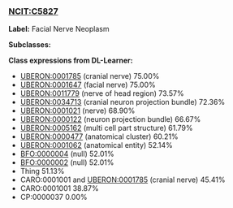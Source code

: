 
### [NCIT:C5827](http://purl.obolibrary.org/obo/NCIT_C5827)
**Label:** Facial Nerve Neoplasm

**Subclasses:** 

**Class expressions from DL-Learner:**

- [UBERON:0001785](http://purl.obolibrary.org/obo/UBERON_0001785) (cranial nerve) 75.00%
- [UBERON:0001647](http://purl.obolibrary.org/obo/UBERON_0001647) (facial nerve) 75.00%
- [UBERON:0011779](http://purl.obolibrary.org/obo/UBERON_0011779) (nerve of head region) 73.57%
- [UBERON:0034713](http://purl.obolibrary.org/obo/UBERON_0034713) (cranial neuron projection bundle) 72.36%
- [UBERON:0001021](http://purl.obolibrary.org/obo/UBERON_0001021) (nerve) 68.90%
- [UBERON:0000122](http://purl.obolibrary.org/obo/UBERON_0000122) (neuron projection bundle) 66.67%
- [UBERON:0005162](http://purl.obolibrary.org/obo/UBERON_0005162) (multi cell part structure) 61.79%
- [UBERON:0000477](http://purl.obolibrary.org/obo/UBERON_0000477) (anatomical cluster) 60.21%
- [UBERON:0001062](http://purl.obolibrary.org/obo/UBERON_0001062) (anatomical entity) 52.14%
- [BFO:0000004](http://purl.obolibrary.org/obo/BFO_0000004) (null) 52.01%
- [BFO:0000002](http://purl.obolibrary.org/obo/BFO_0000002) (null) 52.01%
- Thing 51.13%
- CARO:0001001 and [UBERON:0001785](http://purl.obolibrary.org/obo/UBERON_0001785) (cranial nerve) 45.41%
- CARO:0001001 38.87%
- CP:0000037 0.00%


